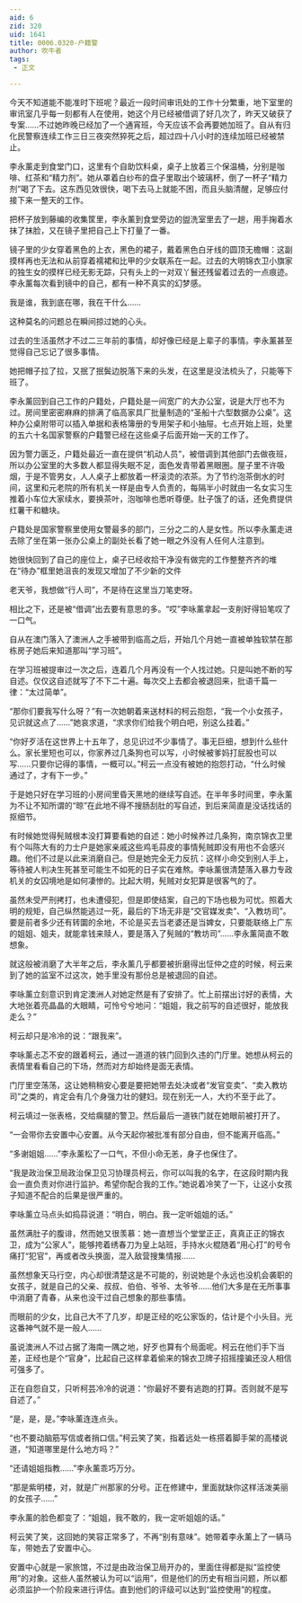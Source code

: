 ```yaml
---
aid: 6
zid: 320
uid: 1641
title: 0006.0320-户籍警
author: 吹牛者
tags: 
 - 正文

---
```




  今天不知道能不能准时下班呢？最近一段时间审讯处的工作十分繁重，地下室里的审讯室几乎每一刻都有人在使用，她这个月已经被借调了好几次了，昨天又破获了专案……不过她昨晚已经加了一个通宵班，今天应该不会再要她加班了。自从有归化民警察连续工作三日三夜突然猝死之后，超过四十八小时的连续加班已经被禁止。

  李永薰走到食堂门口，这里有个自助饮料桌，桌子上放着三个保温桶，分别是咖啡、红茶和“精力剂”。她从罩着白纱布的盘子里取出个玻璃杯，倒了一杯子“精力剂”喝了下去。这东西见效很快，喝下去马上就能不困，而且头脑清醒，足够应付接下来一整天的工作。

  把杯子放到藤编的收集筐里，李永薰到食堂旁边的盥洗室里去了一趟，用手掬着水抹了抹脸，又在镜子里把自己上下打量了一番。

  镜子里的少女穿着黑色的上衣，黑色的裙子，戴着黑色白牙线的圆顶无檐帽：这副摸样再也无法和从前穿着襦裙和比甲的少女联系在一起。过去的大明锦衣卫小旗家的独生女的摸样已经无影无踪，只有头上的一对双丫鬟还残留着过去的一点痕迹。李永薰每次看到镜中的自己，都有一种不真实的幻梦感。

  我是谁，我到底在哪，我在干什么……

  这种莫名的问题总在瞬间掠过她的心头。

  过去的生活虽然才不过二三年前的事情，却好像已经是上辈子的事情。李永薰甚至觉得自己忘记了很多事情。

  她把帽子拉了拉，又抿了抿鬓边脱落下来的头发，在这里是没法梳头了，只能等下班了。

  李永薰回到自己工作的户籍处，户籍处是一间宽广的大办公室，说是大厅也不为过。房间里密密麻麻的排满了临高家具厂批量制造的“圣船十六型数据办公桌”。这种办公桌附带可以插入单据和表格簿册的专用架子和小抽屉。七点开始上班，处里的五六十名国家警察的户籍警已经在这些桌子后面开始一天的工作了。

  因为警力匮乏，户籍处最近一直在提供“机动人员”，被借调到其他部门去做夜班，所以办公室里的大多数人都显得失眠不足，面色发青带着黑眼圈。屋子里不许吸烟，于是不管男女，人人桌子上都放着一杯滚烫的浓茶。为了节约泡茶倒水的时间，这里和元老院的所有机关一样是由专人负责的，每隔半小时就由一名女实习生推着小车位大家续水，要换茶叶，泡咖啡也悉听尊便。肚子饿了的话，还免费提供红薯干和糖块。

  户籍处是国家警察里使用女警最多的部门，三分之二的人是女性。所以李永薰走进去除了坐在第一张办公桌上的副处长看了她一眼之外没有人任何人注意到。

  她很快回到了自己的座位上，桌子已经收拾干净没有做完的工作整整齐齐的堆在“待办”框里她沮丧的发现又增加了不少新的文件

  老天爷，我想做“行人司”，不是待在这里当刀笔吏呀。

  相比之下，还是被“借调”出去要有意思的多。“哎”李咏薰拿起一支削好得铅笔叹了一口气。

  自从在澳门落入了澳洲人之手被带到临高之后，开始几个月她一直被单独软禁在那栋房子她后来知道那叫“学习班”。

  在学习班被提审过一次之后，连着几个月再没有一个人找过她。只是叫她不断的写自述。仅仅这自述就写了不下二十遍。每次交上去都会被退回来，批语千篇一律：“太过简单”。

  “那你们要我写什么呀？”有一次她朝着来送材料的柯云抱怨，“我一个小女孩子，见识就这点了……”她哀求道，“求求你们给我个明白吧，别这么挂着。”

  “你好歹活在这世界上十五年了，总见识过不少事情了。事无巨细，想到什么些什么。家长里短也可以，你家养过几条狗也可以写，小时候被爹妈打屁股也可以写……只要你记得的事情，一概可以。”柯云一点没有被她的抱怨打动，“什么时候通过了，才有下一步。”

  于是她只好在学习班的小房间里昏天黑地的继续写自述。在半年多时间里，李永薰为不让不知所谓的“晾”在此地不得不搜肠刮肚的写自述，到后来简直是没话找话的抠细节。

  有时候她觉得髡贼根本没打算要看她的自述：她小时候养过几条狗，南京锦衣卫里有个叫陈大有的力士户是她家亲戚这些鸡毛蒜皮的事情髡贼即没有用也不会感兴趣。他们不过是以此来消磨自己。但是她完全无力反抗：这样小命交到别人手上，等待被人判决生死甚至可能生不如死的日子实在难熬。李咏薰很清楚落入暴力专政机关的女囚境地是如何凄惨的。比起大明，髡贼对女犯算是很客气的了。

  虽然未受严刑拷打，也未遭侵犯，但是即使结案，自己的下场也极为可忧。照着大明的规矩，自己纵然能逃过一死，最后的下场无非是“交官媒发卖”、“入教坊司”。要是前者多少还有转圜的余地，不论是买去当老婆还是当婢女，只要能联络上广东的姐姐、姐夫，就能拿钱来赎人，要是落入了髡贼的“教坊司”……李永薰简直不敢想象。

  就这般被消磨了大半年之后，李永薰几乎都要被折磨得出怔仲之症的时候，柯云来到了她的监室不过这次，她手里没有那份总是被退回的自述。

  李咏薰立刻意识到肯定澳洲人对她定然是有了安排了。忙上前摆出讨好的表情，大大地张着亮晶晶的大眼睛，可怜兮兮地问：“姐姐，我之前写的自述很好，能放我走么？”

  柯云却只是冷冷的说：“跟我来”。

  李咏薰忐忑不安的跟着柯云，通过一道道的铁门回到久违的门厅里。她想从柯云的表情里看看自己的下场，然而对方却始终是面无表情。

  门厅里空荡荡，这让她稍稍安心要是要把她带去处决或者“发官变卖”、“卖入教坊司”之类的，肯定会有几个身强力壮的健妇。现在别无一人，大约不至于此了。

  柯云填过一张表格，交给瘸腿的警卫。然后最后一道铁门就在她眼前被打开了。

  “一会带你去安置中心安置。从今天起你被批准有部分自由，但不能离开临高。”

  “多谢姐姐……”李永薰松了一口气，不但小命无恙，身子也保住了。

  “我是政治保卫局政治保卫见习协理员柯云，你可以叫我的名字，在这段时期内我会一直负责对你进行监护。希望你配合我的工作。”她说着冷笑了一下，让这小女孩子知道不配合的后果是很严重的。

  李咏薰立马点头如捣蒜说道：“明白，明白。我一定听姐姐的话。”

  虽然满肚子的腹诽，然而她又很羡慕：她一直想当个堂堂正正，真真正正的锦衣卫，成为“公家人”，能够挎着绣春刀为皇上站班，手持水火棍随着“用心打”的号令痛打“犯官”，再或者改头换面，混入敌营搜集情报……

  虽然想象天马行空，内心却很清楚这是不可能的，别说她是个永远也没机会袭职的女孩子，就是自己的父亲、叔叔、伯伯、爷爷、太爷爷……他们大多是在无所事事中消磨了青春，从来也没干过自己想象的那些事情。

  而眼前的少女，比自己大不了几岁，却是正经的吃公家饭的，估计是个小头目。光这番神气就不是一般人……

  虽说澳洲人不过占据了海南一隅之地，好歹也算有个局面呢。柯云在他们手下当差，正经也是个“官身”，比起自己这样拿着偷来的锦衣卫牌子招摇撞骗还没人相信可强多了。

  正在自怨自艾，只听柯芸冷冷的说道：“你最好不要有逃跑的打算。否则就不是写自述了。”

  “是，是，是。”李咏薰连连点头。

  “也不要动脑筋写信或者捎口信。”柯云笑了笑，指着远处一栋搭着脚手架的高楼说道，“知道哪里是什么地方吗？”

  “还请姐姐指教……”李永薰乖巧万分。

  “那是紫明楼，对，就是广州那家的分号。正在修建中，里面就缺你这样活泼美丽的女孩子……”

  李永薰的脸色都变了：“姐姐，我不敢的，我一定听姐姐的话。”

  柯云笑了笑，这回她的笑容正常多了，不再“别有意味”。她带着李永薰上了一辆马车，带她去了安置中心。

  安置中心就是一家旅馆，不过是由政治保卫局开办的，里面住得都是拟“监控使用”的对象。这些人虽然被认为可以“运用”，但是他们的历史有相当问题，所以都必须监护一个阶段来进行评估。直到他们的评级可以达到“监控使用”的程度。


